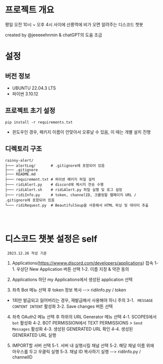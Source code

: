 # 프로젝트 개요
평일 오전 10시 ~ 오후 4시 사이에 선릉역에 비가 오면 알려주는 디스코드 챗봇

created by @jeeeeehnmin
& chatGPT의 도움 조금


# 설정
## 버전 정보
- UBUNTU 22.04.3 LTS
- 파이썬 3.10.12

## 프로젝트 초기 설정
```
pip install -r requirements.txt
```
- 윈도우인 경우, 패키지 이름이 안맞아서 오류날 수 있음, 이 때는 개별 설치 진행


## 디렉토리 구조
```
rainny-alert/
├─── alertLog/       # .gitignore에 포함되어 있음
├─── .gitignore
├─── README.md
├─── requirement.txt # 파이썬 패키지 파일 설치
├─── ridiAlert.py    # discord에 메시지 전송 수행
├─── ridiAlert.sh    # ridiAlert.py 파일 실행 및 로그 설정
├─── ridiInfo.py     # token, channelID, 크롤링할 웹페이지 URL / .gitignore에 포함되어 있음
└─── ridiRequest.py  # BeautifulSoup을 사용해서 HTML 파싱 및 데이터 추출




```



# 디스코드 챗봇 설정은 self
``` 2023.12.26 작성 기준```

1. Applications(https://wwww.discord.com/developers/applications) 접속
1-1. 우상단 New Application 버튼 선택
1-2. 이름 지정 & 약관 동의 

2. Applications 하단 my Applications에서 생성된 application 선택

3. 좌측 Bot 메뉴 선택 후 token 정보 복사  --> ridiInfo.py / token
- 1회만 발급되고 잃어버리는 경우, 재발급해서 사용해야 하니 주의
3-1. ``` MESSAGE CONTENT INTENT``` 활성화
3-2. Save changes 버튼 선택

4. 좌측 OAuth2 메뉴 선택 후 하위의 URL Generator 메뉴 선택
4-1. SCOPES에서 ```bot``` 활성화
4-2. BOT PERMISSION에서 TEXT PERMISSIONS > ```Send Messages``` 활성화
4-3. 생성된 GENERATED URL 확인
4-4. 생성된 GENERATED URL 실행

5. IMPORT할 서버 선택
5-1. 서버 내 실행시킬 채널 선택
5-2. 해당 채널 이름 위에 마우스를 두고 우클릭 실행
5-3. 채널 ID 복사하기 실행 --> ridiInfo.py / channelID
